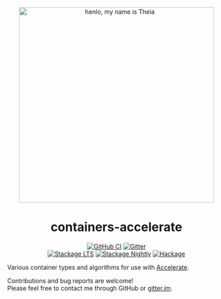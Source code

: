 <div align="center">
<img width="450" src="https://github.com/AccelerateHS/accelerate/raw/master/images/accelerate-logo-text-v.png?raw=true" alt="henlo, my name is Theia"/>

# containers-accelerate

[![GitHub CI](https://github.com/tmcdonell/containers-accelerate/workflows/CI/badge.svg)](https://github.com/tmcdonell/containers-accelerate/actions)
[![Gitter](https://img.shields.io/gitter/room/nwjs/nw.js.svg)](https://gitter.im/AccelerateHS/Lobby)
<br>
[![Stackage LTS](https://stackage.org/package/containers-accelerate/badge/lts)](https://stackage.org/lts/package/containers-accelerate)
[![Stackage Nightly](https://stackage.org/package/containers-accelerate/badge/nightly)](https://stackage.org/nightly/package/containers-accelerate)
[![Hackage](https://img.shields.io/hackage/v/containers-accelerate.svg)](https://hackage.haskell.org/package/containers-accelerate)

</div>

Various container types and algorithms for use with [Accelerate][accelerate].

Contributions and bug reports are welcome!<br>
Please feel free to contact me through GitHub or [gitter.im][gitter.im].

 [accelerate]:          https://github.com/AccelerateHS/accelerate
 [gitter.im]:           https://gitter.im/AccelerateHS/Lobby

